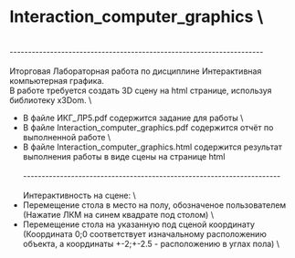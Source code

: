 # Interaction_computer_graphics  \
  \
---------------------------------------------------------------------  \
  \
Иторговая Лабораторная работа по дисциплине Интерактивная компьютерная графика.  \
В работе требуется создать 3D сцену на html странице, используя библиотеку x3Dom.  \
 - В файле ИКГ_ЛР5.pdf содержится задание для работы  \
 - В файле Interaction_computer_graphics.pdf содержится отчёт по выполненной работе  \
 - В файле Interaction_computer_graphics.html содержится результат выполнения работы в виде сцены на странице html  \
  \
----------------------------------------------------------------------  \
  \
Интерактивность на сцене:  \
 -   Перемещение стола в место на полу, обозначеное пользователем (Нажатие ЛКМ на синем квадрате под столом)  \
 -   Перемещение стола на указанную под сценой координату (Координата 0;0 соответствует изначальному расположению объекта, а координаты +-2;+-2.5 - расположению в углах пола)  \
